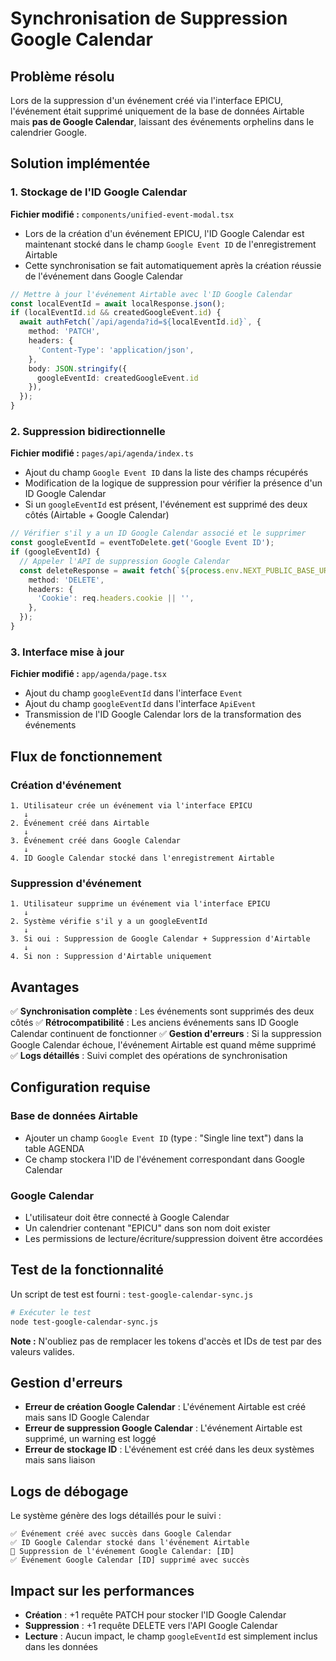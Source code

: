 # Synchronisation de Suppression Google Calendar

## Problème résolu

Lors de la suppression d'un événement créé via l'interface EPICU, l'événement était supprimé uniquement de la base de données Airtable mais **pas de Google Calendar**, laissant des événements orphelins dans le calendrier Google.

## Solution implémentée

### 1. Stockage de l'ID Google Calendar

**Fichier modifié :** `components/unified-event-modal.tsx`

- Lors de la création d'un événement EPICU, l'ID Google Calendar est maintenant stocké dans le champ `Google Event ID` de l'enregistrement Airtable
- Cette synchronisation se fait automatiquement après la création réussie de l'événement dans Google Calendar

```typescript
// Mettre à jour l'événement Airtable avec l'ID Google Calendar
const localEventId = await localResponse.json();
if (localEventId.id && createdGoogleEvent.id) {
  await authFetch(`/api/agenda?id=${localEventId.id}`, {
    method: 'PATCH',
    headers: {
      'Content-Type': 'application/json',
    },
    body: JSON.stringify({
      googleEventId: createdGoogleEvent.id
    }),
  });
}
```

### 2. Suppression bidirectionnelle

**Fichier modifié :** `pages/api/agenda/index.ts`

- Ajout du champ `Google Event ID` dans la liste des champs récupérés
- Modification de la logique de suppression pour vérifier la présence d'un ID Google Calendar
- Si un `googleEventId` est présent, l'événement est supprimé des deux côtés (Airtable + Google Calendar)

```typescript
// Vérifier s'il y a un ID Google Calendar associé et le supprimer
const googleEventId = eventToDelete.get('Google Event ID');
if (googleEventId) {
  // Appeler l'API de suppression Google Calendar
  const deleteResponse = await fetch(`${process.env.NEXT_PUBLIC_BASE_URL}/api/google-calendar/events/delete?eventId=${googleEventId}`, {
    method: 'DELETE',
    headers: {
      'Cookie': req.headers.cookie || '',
    },
  });
}
```

### 3. Interface mise à jour

**Fichier modifié :** `app/agenda/page.tsx`

- Ajout du champ `googleEventId` dans l'interface `Event`
- Ajout du champ `googleEventId` dans l'interface `ApiEvent`
- Transmission de l'ID Google Calendar lors de la transformation des événements

## Flux de fonctionnement

### Création d'événement
```
1. Utilisateur crée un événement via l'interface EPICU
   ↓
2. Événement créé dans Airtable
   ↓
3. Événement créé dans Google Calendar
   ↓
4. ID Google Calendar stocké dans l'enregistrement Airtable
```

### Suppression d'événement
```
1. Utilisateur supprime un événement via l'interface EPICU
   ↓
2. Système vérifie s'il y a un googleEventId
   ↓
3. Si oui : Suppression de Google Calendar + Suppression d'Airtable
   ↓
4. Si non : Suppression d'Airtable uniquement
```

## Avantages

✅ **Synchronisation complète** : Les événements sont supprimés des deux côtés
✅ **Rétrocompatibilité** : Les anciens événements sans ID Google Calendar continuent de fonctionner
✅ **Gestion d'erreurs** : Si la suppression Google Calendar échoue, l'événement Airtable est quand même supprimé
✅ **Logs détaillés** : Suivi complet des opérations de synchronisation

## Configuration requise

### Base de données Airtable
- Ajouter un champ `Google Event ID` (type : "Single line text") dans la table AGENDA
- Ce champ stockera l'ID de l'événement correspondant dans Google Calendar

### Google Calendar
- L'utilisateur doit être connecté à Google Calendar
- Un calendrier contenant "EPICU" dans son nom doit exister
- Les permissions de lecture/écriture/suppression doivent être accordées

## Test de la fonctionnalité

Un script de test est fourni : `test-google-calendar-sync.js`

```bash
# Exécuter le test
node test-google-calendar-sync.js
```

**Note :** N'oubliez pas de remplacer les tokens d'accès et IDs de test par des valeurs valides.

## Gestion d'erreurs

- **Erreur de création Google Calendar** : L'événement Airtable est créé mais sans ID Google Calendar
- **Erreur de suppression Google Calendar** : L'événement Airtable est supprimé, un warning est loggé
- **Erreur de stockage ID** : L'événement est créé dans les deux systèmes mais sans liaison

## Logs de débogage

Le système génère des logs détaillés pour le suivi :

```
✅ Événement créé avec succès dans Google Calendar
✅ ID Google Calendar stocké dans l'événement Airtable
🔄 Suppression de l'événement Google Calendar: [ID]
✅ Événement Google Calendar [ID] supprimé avec succès
```

## Impact sur les performances

- **Création** : +1 requête PATCH pour stocker l'ID Google Calendar
- **Suppression** : +1 requête DELETE vers l'API Google Calendar
- **Lecture** : Aucun impact, le champ `googleEventId` est simplement inclus dans les données

